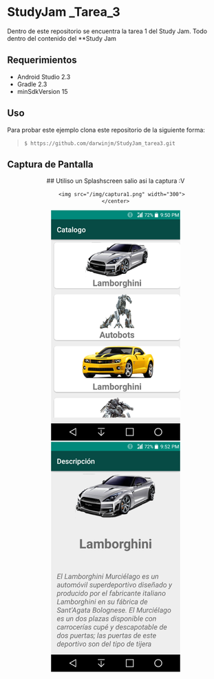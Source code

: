 # StudyJam _Tarea_3


Dentro de este repositorio se encuentra la tarea 1 del Study Jam.
Todo dentro del contenido del **Study Jam


## Requerimientos

  * Android Studio 2.3
  * Gradle 2.3
  * minSdkVersion 15

## Uso

Para probar este ejemplo clona este repositorio de la siguiente forma:
>
>     $ https://github.com/darwinjm/StudyJam_tarea3.git

## Captura de Pantalla

<div align="center">
## Utiliso un Splashscreen salio asi la captura :V
    <center>

        <img src="/img/captura1.png" width="300">
    </center>
</div>
<div align="center">
    <center>
        <img src="/img/captura2.png" width="300">
    </center>
</div>
<div align="center">
    <center>
        <img src="/img/captura3.png" width="300">
    </center>
</div>

<br><br>